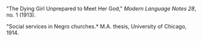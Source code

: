 "The Dying Girl Unprepared to Meet Her God," *Modern Language Notes 28*, no. 1 (1913).

"Social services in Negro churches.* M.A. thesis, University of Chicago, 1914.
